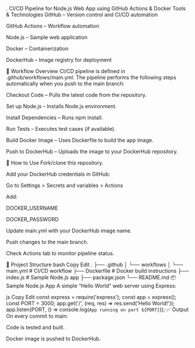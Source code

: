 . CI/CD Pipeline for Node.js Web App using GitHub Actions & Docker
 Tools & Technologies
GitHub – Version control and CI/CD automation

GitHub Actions – Workflow automation

Node.js – Sample web application

Docker – Containerization

DockerHub – Image registry for deployment

🔄 Workflow Overview
CI/CD pipeline is defined in .github/workflows/main.yml.
The pipeline performs the following steps automatically when you push to the main branch:

Checkout Code – Pulls the latest code from the repository.

Set up Node.js – Installs Node.js environment.

Install Dependencies – Runs npm install.

Run Tests – Executes test cases (if available).

Build Docker Image – Uses Dockerfile to build the app image.

Push to DockerHub – Uploads the image to your DockerHub repository.

🧾 How to Use
Fork/clone this repository.

Add your DockerHub credentials in GitHub:

Go to Settings > Secrets and variables > Actions

Add:

DOCKER_USERNAME

DOCKER_PASSWORD

Update main.yml with your DockerHub image name.

Push changes to the main branch.

Check Actions tab to monitor pipeline status.

📁 Project Structure
bash
Copy
Edit
.
├── .github
│   └── workflows
│       └── main.yml        # CI/CD workflow
├── Dockerfile              # Docker build instructions
├── index.js                # Sample Node.js app
├── package.json
└── README.md
📦 Sample Node.js App
A simple “Hello World” web server using Express:

js
Copy
Edit
const express = require('express');
const app = express();
const PORT = 3000;
app.get('/', (req, res) => res.send('Hello World!'));
app.listen(PORT, () => console.log(`App running on port ${PORT}`));
✅ Output
On every commit to main:

Code is tested and built.

Docker image is pushed to DockerHub.
